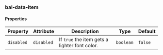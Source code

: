 ### bal-data-item
 
#### Properties

| Property   | Attribute  | Description                                   | Type      | Default |
| ---------- | ---------- | --------------------------------------------- | --------- | ------- |
| `disabled` | `disabled` | If `true` the item gets a lighter font color. | `boolean` | `false` |


 